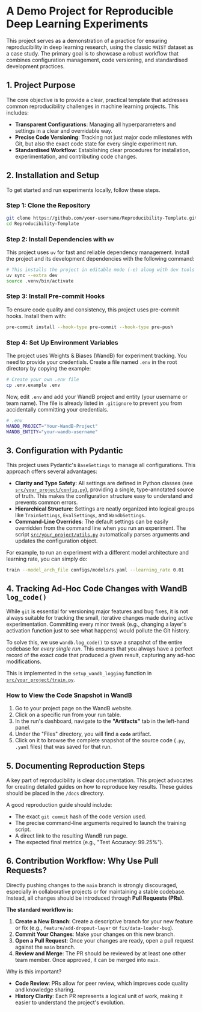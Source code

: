 # A Demo Project for Reproducible Deep Learning Experiments

This project serves as a demonstration of a practice for ensuring reproducibility in deep learning research, using the classic `MNIST` dataset as a case study.
The primary goal is to showcase a robust workflow that combines configuration management, code versioning, and standardised development practices.

## 1. Project Purpose

The core objective is to provide a clear, practical template that addresses common reproducibility challenges in machine learning projects. This includes:
- **Transparent Configurations**: Managing all hyperparameters and settings in a clear and overridable way.
- **Precise Code Versioning**: Tracking not just major code milestones with Git, but also the exact code state for every single experiment run.
- **Standardised Workflow**: Establishing clear procedures for installation, experimentation, and contributing code changes.

## 2. Installation and Setup

To get started and run experiments locally, follow these steps.

### Step 1: Clone the Repository
```bash
git clone https://github.com/your-username/Reproducibility-Template.git
cd Reproducibility-Template
```

### Step 2: Install Dependencies with `uv`
This project uses `uv` for fast and reliable dependency management. Install the project and its development dependencies with the following command:

```bash
# This installs the project in editable mode (-e) along with dev tools
uv sync --extra dev
source .venv/bin/activate
```

### Step 3: Install Pre-commit Hooks
To ensure code quality and consistency, this project uses pre-commit hooks. Install them with:
```bash
pre-commit install --hook-type pre-commit --hook-type pre-push
```

### Step 4: Set Up Environment Variables
The project uses Weights & Biases (WandB) for experiment tracking. You need to provide your credentials. Create a file named `.env` in the root directory by copying the example:

```bash
# Create your own .env file
cp .env.example .env
```

Now, edit `.env` and add your WandB project and entity (your username or team name). The file is already listed in `.gitignore` to prevent you from accidentally committing your credentials.

```bash
# .env
WANDB_PROJECT="Your-WandB-Project"
WANDB_ENTITY="your-wandb-username"
```

## 3. Configuration with Pydantic

This project uses Pydantic's `BaseSettings` to manage all configurations. This approach offers several advantages:

- **Clarity and Type Safety**: All settings are defined in Python classes (see [`src/your_project/config.py`](src/your_project/config.py)), providing a single, type-annotated source of truth. This makes the configuration structure easy to understand and prevents common errors.
- **Hierarchical Structure**: Settings are neatly organized into logical groups like `TrainSettings`, `EvalSettings`, and `WandbSettings`.
- **Command-Line Overrides**: The default settings can be easily overridden from the command line when you run an experiment. The script [`src/your_project/utils.py`](src/your_project/utils.py) automatically parses arguments and updates the configuration object.

For example, to run an experiment with a different model architecture and learning rate, you can simply do:
```bash
train --model_arch_file configs/models/s.yaml --learning_rate 0.01
```

## 4. Tracking Ad-Hoc Code Changes with WandB `log_code()`

While `git` is essential for versioning major features and bug fixes, it is not always suitable for tracking the small, iterative changes made during active experimentation. Committing every minor tweak (e.g., changing a layer's activation function just to see what happens) would pollute the Git history.

To solve this, we use `wandb.log_code()` to save a snapshot of the entire codebase for *every single run*. This ensures that you always have a perfect record of the exact code that produced a given result, capturing any ad-hoc modifications.

This is implemented in the `setup_wandb_logging` function in [`src/your_project/train.py`](src/your_project/train.py).

### How to View the Code Snapshot in WandB
1. Go to your project page on the WandB website.
2. Click on a specific run from your run table.
3. In the run's dashboard, navigate to the **"Artifacts"** tab in the left-hand panel.
4. Under the "Files" directory, you will find a **`code`** artifact.
5. Click on it to browse the complete snapshot of the source code (`.py`, `.yaml` files) that was saved for that run.

## 5. Documenting Reproduction Steps

A key part of reproducibility is clear documentation. This project advocates for creating detailed guides on how to reproduce key results. These guides should be placed in the `/docs` directory.

A good reproduction guide should include:
- The exact `git commit` hash of the code version used.
- The precise command-line arguments required to launch the training script.
- A direct link to the resulting WandB run page.
- The expected final metrics (e.g., "Test Accuracy: 99.25%").

## 6. Contribution Workflow: Why Use Pull Requests?

Directly pushing changes to the `main` branch is strongly discouraged, especially in collaborative projects or for maintaining a stable codebase. Instead, all changes should be introduced through **Pull Requests (PRs)**.

**The standard workflow is:**
1. **Create a New Branch**: Create a descriptive branch for your new feature or fix (e.g., `feature/add-dropout-layer` or `fix/data-loader-bug`).
2. **Commit Your Changes**: Make your changes on this new branch.
3. **Open a Pull Request**: Once your changes are ready, open a pull request against the `main` branch.
4. **Review and Merge**: The PR should be reviewed by at least one other team member. Once approved, it can be merged into `main`.

Why is this important?
- **Code Review**: PRs allow for peer review, which improves code quality and knowledge sharing.
- **History Clarity**: Each PR represents a logical unit of work, making it easier to understand the project's evolution.
